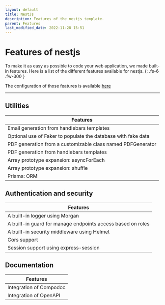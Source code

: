 ```yaml
---
layout: default
title: NestJs
description: Features of the nestjs template.
parent: Features
last_modified_date: 2022-11-28 15:51
---
```


# Features of nestjs

To make it as easy as possible to code your web application, we made built-in features. Here is a list of the different features available for nestjs.
{: .fs-6 .fw-300 }

The configuration of those features is available [here](/docs/configuration/nestjs)

---

## Utilities

| Features                                                      |
| ------------------------------------------------------------- |
| Email generation from handlebars templates                    |
| Optional use of Faker to populate the database with fake data |
| PDF generation from a customizable class named PDFGenerator   |
| PDF generation from handlebars templates                      |
| Array prototype expansion: asyncForEach                       |
| Array prototype expansion: shuffle                            |
| Prisma: ORM                                                   |

## Authentication and security

| Features                                                    |
| ----------------------------------------------------------- |
| A built-in logger using Morgan                              |
| A built-in guard for manage endpoints access based on roles |
| A built-in security middleware using Helmet                 |
| Cors support                                                |
| Session support using express-session                       |

## Documentation

| Features                |
| ----------------------- |
| Integration of Compodoc |
| Integration of OpenAPI  |

